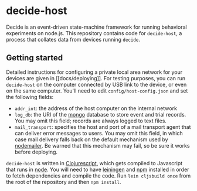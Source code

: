 # decide-host

Decide is an event-driven state-machine framework for running behavioral experiments on node.js. This repository contains code for `decide-host`, a process that collates data from devices running `decide`.

## Getting started

Detailed instructions for configuring a private local area network for your devices are given in [[docs/deploying]]. For testing purposes, you can run `decide-host` on the computer connected by USB link to the device, or even on the same computer. You'll need to edit `config/host-config.json` and set the following fields:

- `addr_int`: the address of the host computer on the internal network
- `log_db`: the URI of the [mongo](https://mongodb.org) database to store event and trial records. You may omit this field; records are always logged to text files.
- `mail_transport`: specifies the host and port of a mail transport agent that can deliver error messages to users. You may omit this field, in which case mail delivery falls back on the default mechanism used by [nodemailer](http://www.nodemailer.com/). Be warned that this mechanism may fail, so be sure it works before deploying.

`decide-host` is written in [Clojurescript](https://github.com/clojure/clojurescript), which gets compiled to Javascript that runs in [node](https://nodejs.org/). You will need to have [leiningen](http://leiningen.org/) and [npm](https://www.npmjs.com/) installed in order to fetch dependencies and compile the code. Run `lein cljsbuild once` from the root of the repository and then `npm install`.
